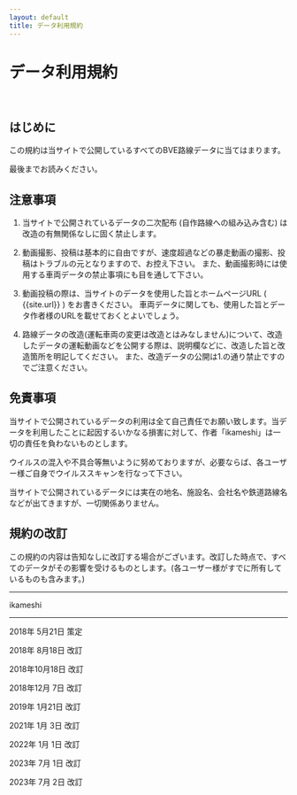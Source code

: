 ```yaml
---
layout: default
title: データ利用規約
---
```


# データ利用規約
​
## はじめに

​この規約は当サイトで公開しているすべてのBVE路線データに当てはまります。

最後までお読みください。


## ​注意事項

1. 当サイトで公開されているデータの二次配布 (自作路線への組み込み含む) は改造の有無関係なしに固く禁止します。
​

2. 動画撮影、投稿は基本的に自由ですが、速度超過などの暴走動画の撮影、投稿はトラブルの元となりますので、お控え下さい。
また、動画撮影時には使用する車両データの禁止事項にも目を通して下さい。


3. 動画投稿の際は、当サイトのデータを使用した旨とホームページURL ( {{site.url}} ) をお書きください。
車両データに関しても、使用した旨とデータ作者様のURLを載せておくとよいでしょう。


4. 路線データの改造(運転車両の変更は改造とはみなしません)について、改造したデータの運転動画などを公開する際は、説明欄などに、改造した旨と改造箇所を明記してください。
また、改造データの公開は1.の通り禁止ですのでご注意ください。


## ​免責事項

当サイトで公開されているデータの利用は全て自己責任でお願い致します。当データを利用したことに起因するいかなる損害に対して、作者「ikameshi」は一切の責任を負わないものとします。

ウイルスの混入や不具合等無いように努めておりますが、必要ならば、各ユーザー様ご自身でウイルススキャンを行なって下さい。

当サイトで公開されているデータには実在の地名、施設名、会社名や鉄道路線名などが出てきますが、一切関係ありません。


## ​規約の改訂

​この規約の内容は告知なしに改訂する場合がございます。改訂した時点で、すべてのデータがその影響を受けるものとします。(各ユーザー様がすでに所有しているものも含みます。)


---

ikameshi

---


2018年  5月21日  策定

2018年  8月18日  改訂

2018年10月18日  改訂

2018年12月  7日  改訂

2019年  1月21日  改訂

2021年  1月  3日  改訂

2022年  1月  1日  改訂

2023年  7月  1日  改訂

2023年  7月  2日  改訂
